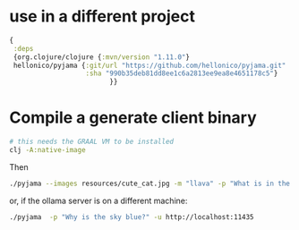 
# use in a different project

```clojure
{
 :deps
 {org.clojure/clojure {:mvn/version "1.11.0"}
 hellonico/pyjama {:git/url "https://github.com/hellonico/pyjama.git"
                   :sha "990b35deb81dd8ee1c6a2813ee9ea8e4651178c5"}
                         }}
```

# Compile a generate client binary

```bash
# this needs the GRAAL VM to be installed
clj -A:native-image
```

Then

```bash
./pyjama --images resources/cute_cat.jpg -m "llava" -p "What is in the picture?"
```

or, if the ollama server is on a different machine:

```bash
./pyjama  -p "Why is the sky blue?" -u http://localhost:11435
```
